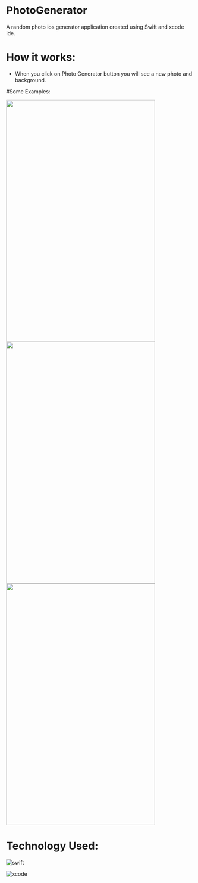 # PhotoGenerator
A random photo ios generator application created using Swift and xcode ide. 

# How it works: 
- When you click on Photo Generator button you will see a new photo and background. 

#Some Examples: 

<img src="https://user-images.githubusercontent.com/67939160/206314726-6f94d118-1c63-41c1-b1c3-46e41366c9ec.png" width="400" height="650">
<img src="https://user-images.githubusercontent.com/67939160/206314744-a530b4c5-5825-42d9-b55c-a4ea16055d23.png" width="400" height="650">
<img src="https://user-images.githubusercontent.com/67939160/206314751-58b5e70d-6de3-4401-8b88-e6913ed66219.png" width="400" height="650">



# Technology Used: 
![swift](https://user-images.githubusercontent.com/67939160/206316319-20c657de-e84f-4583-a05e-fcc4f13a582e.png)

![xcode](https://user-images.githubusercontent.com/67939160/206314818-1da08c82-9bed-4c63-9057-9c56d8f9961c.png)

